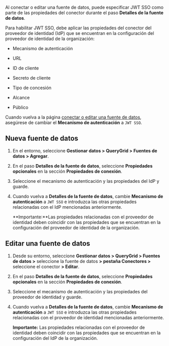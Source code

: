Al conectar o editar una fuente de datos, puede especificar JWT SSO como parte de las propiedades del conector durante el paso **Detalles de la fuente de datos**.

Para habilitar JWT SSO, debe aplicar las propiedades del conector del proveedor de identidad (IdP) que se encuentran en la configuración del proveedor de identidad de la organización:

-   Mecanismo de autenticación

-   URL

-   ID de cliente

-   Secreto de cliente

-   Tipo de concesión

-   Alcance

-   Público

Cuando vuelva a la página [conectar o editar una fuente de datos](znp1640282079399.md), asegúrese de cambiar el **Mecanismo de autenticación** a `JWT SSO`.

Nueva fuente de datos
---------------------

1.  En el entorno, seleccione **Gestionar datos \> QueryGrid \> Fuentes de datos \> Agregar**.

2.  En el paso **Detalles de la fuente de datos**, seleccione **Propiedades opcionales** en la sección **Propiedades de conexión**.

3.  Seleccione el mecanismo de autenticación y las propiedades del IdP y guarde.

4.  Cuando vuelva a **Detalles de la fuente de datos**, cambie **Mecanismo de autenticación** a `JWT SSO` e introduzca las otras propiedades relacionadas con el IdP mencionadas anteriormente.

    **Importante:**Las propiedades relacionadas con el proveedor de identidad deben coincidir con las propiedades que se encuentran en la configuración del proveedor de identidad de la organización.

Editar una fuente de datos
--------------------------

1.  Desde su entorno, seleccione **Gestionar datos \> QueryGrid \> Fuentes de datos \>** seleccione la fuente de datos **\> pestaña Conectores \>** seleccione el conector **\> Editar**.

2.  En el paso **Detalles de la fuente de datos**, seleccione **Propiedades opcionales** en la sección **Propiedades de conexión**.

3.  Seleccione el mecanismo de autenticación y las propiedades del proveedor de identidad y guarde.

4.  Cuando vuelva a **Detalles de la fuente de datos**, cambie **Mecanismo de autenticación** a `JWT SSO` e introduzca las otras propiedades relacionadas con el proveedor de identidad mencionadas anteriormente.

    **Importante:** Las propiedades relacionadas con el proveedor de identidad deben coincidir con las propiedades que se encuentran en la configuración del IdP de la organización.
